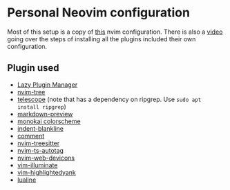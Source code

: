 # Personal Neovim configuration

Most of this setup is a copy of [this](https://github.com/radleylewis/nvim) nvim configuration. There is also a [video](https://www.youtube.com/watch?v=ZjMzBd1Dqz8&t=3918s) going over the steps of installing all the plugins included their own configuration.

## Plugin used
- [Lazy Plugin Manager](https://github.com/folke/lazy.nvim)
- [nvim-tree](https://github.com/nvim-tree/nvim-tree.lua)
- [telescope](https://github.com/nvim-telescope/telescope.nvim) (note that has a dependency on ripgrep. Use `sudo apt install ripgrep`)
- [markdown-preview](https://github.com/iamcco/markdown-preview.nvim)
- [monokai colorscheme](https://github.com/tanvirtin/monokai.nvim)
- [indent-blankline](https://github.com/lukas-reineke/indent-blankline.nvim)
- [comment](https://github.com/numToStr/Comment.nvim)
- [nvim-treesitter](https://github.com/nvim-treesitter/nvim-treesitter)
- [nvim-ts-autotag](https://github.com/windwp/nvim-ts-autotag)
- [nvim-web-devicons](https://github.com/nvim-tree/nvim-web-devicons)
- [vim-illuminate](https://github.com/RRethy/vim-illuminate)
- [vim-highlightedyank](https://github.com/machakann/vim-highlightedyank)
- [lualine](https://github.com/nvim-lualine/lualine.nvim)

